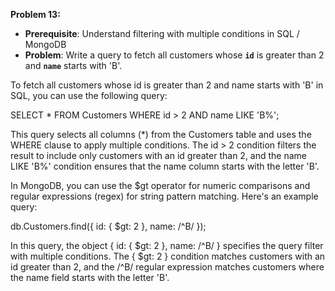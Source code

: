 **Problem 13:**

- **Prerequisite**: Understand filtering with multiple conditions in SQL / MongoDB
- **Problem**: Write a query to fetch all customers whose **`id`** is greater than 2 and **`name`** starts with 'B'.

To fetch all customers whose id is greater than 2 and name starts with 'B' in SQL, you can use the following query:

SELECT * FROM Customers WHERE id > 2 AND name LIKE 'B%';

This query selects all columns (*) from the Customers table and uses the WHERE clause to apply multiple conditions. The id > 2 condition filters the result to include only customers with an id greater than 2, and the name LIKE 'B%' condition ensures that the name column starts with the letter 'B'.

In MongoDB, you can use the $gt operator for numeric comparisons and regular expressions (regex) for string pattern matching. Here's an example query:

db.Customers.find({ id: { $gt: 2 }, name: /^B/ });

In this query, the object { id: { $gt: 2 }, name: /^B/ } specifies the query filter with multiple conditions. The { $gt: 2 } condition matches customers with an id greater than 2, and the /^B/ regular expression matches customers where the name field starts with the letter 'B'.